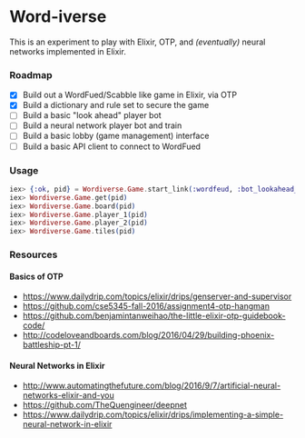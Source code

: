 # Word-iverse

This is an experiment to play with Elixir, OTP, and _(eventually)_ neural networks implemented in Elixir.

### Roadmap

- [x] Build out a WordFued/Scabble like game in Elixir, via OTP
- [x] Build a dictionary and rule set to secure the game
- [ ] Build a basic "look ahead" player bot
- [ ] Build a neural network player bot and train
- [ ] Build a basic lobby (game management) interface
- [ ] Build a basic API client to connect to WordFued

### Usage

```ex
iex> {:ok, pid} = Wordiverse.Game.start_link(:wordfeud, :bot_lookahead_larry, :bot_lookahead_lester)
iex> Wordiverse.Game.get(pid)
iex> Wordiverse.Game.board(pid)
iex> Wordiverse.Game.player_1(pid)
iex> Wordiverse.Game.player_2(pid)
iex> Wordiverse.Game.tiles(pid)
```

### Resources

#### Basics of OTP
- https://www.dailydrip.com/topics/elixir/drips/genserver-and-supervisor
- https://github.com/cse5345-fall-2016/assignment4-otp-hangman
- https://github.com/benjamintanweihao/the-little-elixir-otp-guidebook-code/
- http://codeloveandboards.com/blog/2016/04/29/building-phoenix-battleship-pt-1/

#### Neural Networks in Elixir
- http://www.automatingthefuture.com/blog/2016/9/7/artificial-neural-networks-elixir-and-you
- https://github.com/TheQuengineer/deepnet
- https://www.dailydrip.com/topics/elixir/drips/implementing-a-simple-neural-network-in-elixir
